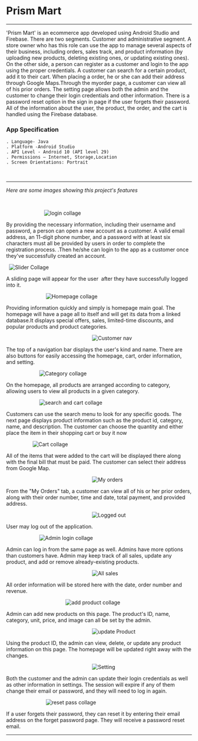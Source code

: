 # Prism Mart
---
'Prism Mart' is an ecommerce app developed using Android 
Studio and Firebase. There are two segments. Customer and administrative segment. A store owner who has this role can use the app to manage several aspects of their business, including orders, sales track, and product information (by uploading new products, deleting existing ones, or updating existing ones). On the other side, a person can register as a customer and login to the app using the proper credentials. A customer can search for a certain product, add it to their cart. When placing a order, he or she can add their address through Google Maps.Through the myorder page, a customer can view all of his prior orders. The setting page allows both the admin and the customer to change their login credentials and other information. There is a password reset option in the sign in page  if the user forgets their password.
 All of the information about the user, the product, the order, and the cart is handled using the Firebase database.



### App Specification
 ```
. Language- Java
. Platform -Android Studio
. API Level - Android 10 (API level 29) 
. Permissions – Internet, Storage,Location
. Screen Orientations: Portrait

 ```

 <br/>

--- 

_Here are some images showing this project's features_

<br/>

 &emsp; &emsp;  &emsp; &emsp; &nbsp; &nbsp; &nbsp; &nbsp; ![login collage](https://github.com/nayemuddinn/PrismMart/assets/126597905/b29f967d-b7c4-481f-bcdf-a2695400979f)

By providing the necessary information, including their username and password, a person can open a new account as a customer. A valid email address, an 11-digit phone number, and a password with at least six characters must all be provided by users in order to complete the registration process.
.Then he/she can login to the app as a customer once they've successfully created an account.


&nbsp; ![Slider Collage](https://github.com/nayemuddinn/PrismMart/assets/126597905/27c776f6-7bb1-40df-9ecc-be2ea7193126)

A sliding page will appear for the user  after they have successfully logged into it.

 &emsp; &emsp;  &emsp; &emsp;  &emsp; &emsp; ![Homepage collage](https://github.com/nayemuddinn/PrismMart/assets/126597905/2fc93875-973c-4a51-9251-d7cf59aa8f73)

Providing information quickly and simply is homepage main goal. The homepage will have a page all to itself and will get its data from a linked database.It displays special offers, sales, limited-time discounts, and popular products and product categories.


&emsp; &emsp; &emsp; &emsp; &emsp; &emsp; &emsp; &emsp; &emsp; &emsp; &emsp; &emsp; &emsp; ![Customer nav](https://github.com/nayemuddinn/PrismMart/assets/126597905/7371234f-5a68-4efb-9d2a-26ffd7575efd)

The top of a navigation bar displays the user's kind and name. There are also buttons for easily accessing the homepage, cart, order information, and setting.


&emsp; &emsp; &emsp;  &emsp; &emsp; ![Category collage](https://github.com/nayemuddinn/PrismMart/assets/126597905/99092bca-c0cc-4b77-8b61-94d9dd9a3a07)

On the homepage, all products are arranged according to category, allowing users to view all products in a given category.


&emsp; &emsp; &emsp;  &emsp; &emsp; ![search and cart collage](https://github.com/nayemuddinn/PrismMart/assets/126597905/32c82e72-3a33-4a20-8fe9-113f8bee9efe)

Customers can use the search menu to look for any specific goods. The next page displays product information such as the product id, category, name, and description. The customer can choose the quantity and either place the item in their shopping cart or buy it now


&emsp; &emsp; &emsp;  &emsp; ![Cart collage](https://github.com/nayemuddinn/PrismMart/assets/126597905/3abf29fc-29d5-4baf-b019-94f627e256c1)

All of the items that were added to the cart will be displayed there along with the final bill that must be paid. The customer can select their address from Google Map.


&emsp; &emsp; &emsp; &emsp; &emsp; &emsp; &emsp; &emsp; &emsp; &emsp; &emsp; &emsp; &emsp; ![My orders](https://github.com/nayemuddinn/PrismMart/assets/126597905/01f62175-cf1f-410c-bc71-185e77d4f314)

From the "My Orders" tab, a customer can view all of his or her prior orders, along with their order number, time and date, total payment, and provided address.



&emsp; &emsp; &emsp; &emsp; &emsp; &emsp; &emsp; &emsp; &emsp; &emsp; &emsp; &emsp; &emsp; ![Logged out](https://github.com/nayemuddinn/PrismMart/assets/126597905/ed170892-294a-4e20-b8a1-a3434f00fe79)

User may log out of the application.



&emsp; &emsp; &emsp;  &emsp; &emsp; ![Admin login collage](https://github.com/nayemuddinn/PrismMart/assets/126597905/866c2088-636c-4aee-8b15-ec2f1bc2a9f2)

Admin can log in from the same page as well. Admins have more options than customers have. Admin may keep track of all sales, update any product, and add or remove already-existing products.


&emsp; &emsp; &emsp; &emsp; &emsp; &emsp; &emsp; &emsp; &emsp; &emsp; &emsp; &emsp; &emsp; ![All sales](https://github.com/nayemuddinn/PrismMart/assets/126597905/2c0e69f7-618d-4679-93ca-b3fc4af726a1)

All order information will be stored here with the date, order number and revenue.



&emsp; &emsp; &emsp;  &emsp; &emsp; &emsp; &emsp;  &emsp; &emsp; ![add product collage](https://github.com/nayemuddinn/PrismMart/assets/126597905/144a7018-bcf5-4331-aacf-94e390c796b1)

Admin can add new products on this page. The product's ID, name, category, unit, price, and image can all be set by the admin.


&emsp; &emsp; &emsp; &emsp; &emsp; &emsp; &emsp; &emsp; &emsp; &emsp; &emsp; &emsp; &emsp; ![update Product](https://github.com/nayemuddinn/PrismMart/assets/126597905/b615f3ec-7e77-471f-aac0-64a6c2fbd4fa)

Using the product ID, the admin can view, delete, or update any product information on this page. The homepage will be updated right away with the changes.





&emsp; &emsp; &emsp; &emsp; &emsp; &emsp; &emsp; &emsp; &emsp; &emsp; &emsp; &emsp; &emsp; ![Setting](https://github.com/nayemuddinn/PrismMart/assets/126597905/3d9a2199-ed06-418a-80ef-0ac07abc8890)

Both the customer and the admin can update their login credentials as well as other information in settings. The session will expire if any of them change their email or password, and they will need to log in again. 



&emsp; &emsp; &emsp;  &emsp; &emsp;  &emsp; ![reset pass collage](https://github.com/nayemuddinn/PrismMart/assets/126597905/0680cab5-dd4b-4e47-9b9f-016adc1e42bd)

If a user forgets their password, they can reset it by entering their email address on the forget password page. They will receive a password reset email.

---
